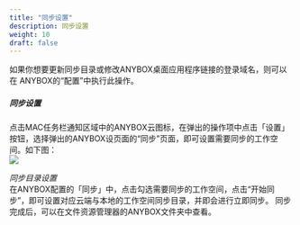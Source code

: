 ```yaml
---
title: "同步设置"
description: 同步设置
weight: 10
draft: false
---
```




如果你想要更新同步目录或修改ANYBOX桌⾯应用程序链接的登录域名，则可以在 ANYBOX的“配置”中执行此操作。

##### 同步设置

点击MAC任务栏通知区域中的ANYBOX云图标，在弹出的操作项中点击「设置」按钮，选择弹出的ANYBOX设页面的“同步”页面，即可设置需要同步的工作空间。如下图：  
![](https://anybox-docs.pek3b.qingstor.com/mac/images/image05.jpg)  

*同步目录设置*  
在ANYBOX配置的「同步」中，点击勾选需要同步的工作空间，点击“开始同步”，即可设置对应云端与本地的工作空间同步目录，并即会进行立即同步。
同步完成后，可以在文件资源管理器的ANYBOX文件夹中查看。
